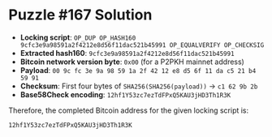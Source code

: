 # Puzzle #167 Solution

- **Locking script**: `OP_DUP OP_HASH160 9cfc3e9a98591a2f4212e8d56f11dac521b45991 OP_EQUALVERIFY OP_CHECKSIG`
- **Extracted hash160**: `9cfc3e9a98591a2f4212e8d56f11dac521b45991`
- **Bitcoin network version byte**: `0x00` (for a P2PKH mainnet address)
- **Payload**: `00 9c fc 3e 9a 98 59 1a 2f 42 12 e8 d5 6f 11 da c5 21 b4 59 91`
- **Checksum**: First four bytes of `SHA256(SHA256(payload))` → `c1 62 9b 2b`
- **Base58Check encoding**: `12hf1Y53zc7ezTdFPxQ5KAU3jHD3Th1R3K`

Therefore, the completed Bitcoin address for the given locking script is:

```
12hf1Y53zc7ezTdFPxQ5KAU3jHD3Th1R3K
```
